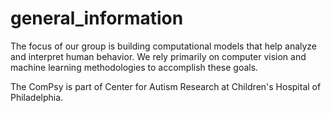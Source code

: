 # general_information

The focus of our group is building computational models that help analyze and interpret human behavior. We rely primarily on computer vision and machine learning methodologies to accomplish these goals.

The ComPsy is part of Center for Autism Research at Children's Hospital of Philadelphia. 
